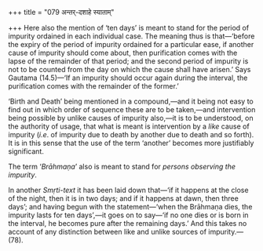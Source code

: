 +++
title = "079 अन्तर्-दशाहे स्याताम्"

+++
Here also the mention of ‘ten days’ is meant to stand for the period of
impurity ordained in each individual case. The meaning thus is
that—‘before the expiry of the period of impurity ordained for a
particular ease, if another cause of impurity should come about, then
purification comes with the lapse of the remainder of that period; and
the second period of impurity is not to be counted from the day on which
the cause shall have arisen.’ Says Gautama (14.5)—‘If an impurity should
occur again during the interval, the purification comes with the
remainder of the former.’

‘Birth and Death’ being mentioned in a compound,—and it being not easy
to find out in which order of sequence these are to be taken,—and
intervention being possible by unlike causes of impurity also,—it is to
be understood, on the authority of usage, that what is meant is
intervention by a *like* cause of impurity (*i.e*. of impurity due to
death by another due to death and so forth). It is in this sense that
the use of the term ‘another’ becomes more justifiably significant.

The term ‘*Brāhmaṇa*’ also is meant to stand for *persons observing the
impurity*.

In another *Smṛti-text* it has been laid down that—‘if it happens at the
close of the night, then it is in two days; and if it happens at dawn,
then three days’; and having begun with the statement—‘when the Brāhmaṇa
dies, the impurity lasts for ten days’,—it goes on to say—‘if no one
dies or is born in the interval, he becomes pure after the remaining
days.’ And this takes no account of any distinction between like and
unlike sources of impurity.—(78).


